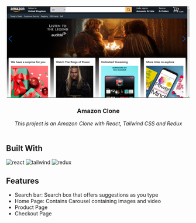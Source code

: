 <br/>
<p align="center">
  <img src="public\ss.png" alt="View" width="500" height="250"/> 
  <h3 align="center">Amazon Clone</h3>

  <p align="center">
     <em>This project is an Amazon Clone with React, Tailwind CSS and Redux</em>
    <br/>
    <br/>
  </p>
</p>

## Built With

<p>
<img src="" alt="react" width="80" height="80"/> 
<img src="" alt="tailwind" width="80" height="80"/>
<img src="" alt="redux" width="80" height="80"/>
</p>

## Features

- Search bar: Search box that offers suggestions as you type
- Home Page: Contains Carousel containing images and video
- Product Page
- Checkout Page


